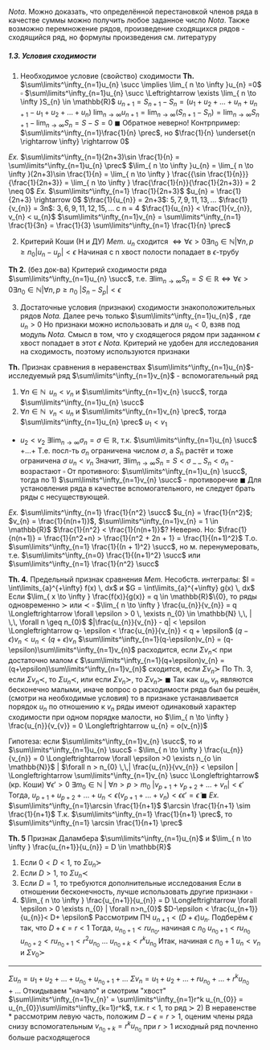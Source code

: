 *Nota*. Можно доказать, что определённой перестановкой членов ряда в качестве суммы можно получить любое заданное число
*Nota*. Также возможно перемножение рядов, произведение сходящихся рядов - сходящийся ряд, но формулы произведения см. литературу
##### 1.3. Условия сходимости
1. Необходимое условие (свойство) сходимости
	**Th.** $\sum\limits^\infty_{n=1}u_{n} \succ \implies \lim_{ n \to \infty }u_{n} =0$
	$\square$
	$\sum\limits^\infty_{n=1}u_{n} \succ \Leftrightarrow \exists \lim_{ n \to \infty }S_{n} \in \mathbb{R}$
	$u_{n+1} = S_{n+1} - S_{n} = (u_{1} + u_{2} + \dots + u_{n} + u_{n+1} - u_{1} + u_{2} + \dots + u_{n})$
	$\lim_{ n \to \infty }u_{n+1} = \lim_{ n \to \infty }(S_{n+1}-S_{n}) = \lim_{ n \to \infty }S_{n+1} - \lim_{ n \to \infty }S_{n} = S-S = 0$
	$\blacksquare$
Обратное неверно!
Контрпример:
$\sum\limits^\infty_{n=1}\frac{1}{n} \prec$, но $\frac{1}{n} \underset{n \rightarrow \infty} \rightarrow 0$

*Ex.* $\sum\limits^\infty_{n=1}(2n+3)\sin \frac{1}{n} = \sum\limits^\infty_{n=1}u_{n} \prec$
$\lim_{ n \to \infty }u_{n} = \lim_{ n \to \infty }(2n+3)\sin \frac{1}{n} = \lim_{ n \to \infty } \frac{{\sin \frac{1}{n}}}{\frac{1}{2n+3}} = \lim_{ n \to \infty } \frac{\frac{1}{n}}{\frac{1}{2n+3}} = 2 \neq 0$
*Ex.* $\sum\limits^\infty_{n=1} \frac{1}{2n+3}$ $u_{n} = \frac{1}{2n+3} \rightarrow 0$
$\frac{1}{u_{n}} = 2n+3$:  $5, 7, 9, 11, 13, \dots$
$\frac{1}{v_{n}} = 3n$:        $3, 6, 9, 11, 12, 15, \dots$
c n = 4 $\frac{1}{u_{n}} < \frac{1}{v_{n}}, v_{n} < u_{n}$
$\sum\limits^\infty_{n=1}v_{n} = \sum\limits^\infty_{n=1} \frac{1}{3n} = \frac{1}{3} \sum\limits^\infty_{n=1} \frac{1}{n} \prec$

2. Критерий Коши (Н и ДУ)
*Mem.* ${u_{n}}$ сходится $\Longleftrightarrow \forall \epsilon > 0 \exists n_{0} \in \mathbb{N} | \forall n, p \geq n_{0} |u_{n}-u_{p}| < \epsilon$
Начиная с n хвост полости попадает в $\epsilon$-трубу

**Th 2.** (без док-ва) Критерий сходимости ряда
$\sum\limits^\infty_{n=1}u_{n} \succ$, т.е. $\exists \lim_{ n \to \infty } S_{n} = S \in \mathbb{R} \Longleftrightarrow \forall \epsilon > 0 \exists n_{0} \in \mathbb{N} | \forall n, p \geq n_{0}$    $|S_{n}-S_{p}| < \epsilon$

3. Достаточные условия (признаки) сходимости знакоположительных рядов
*Nota.* Далее речь только $\sum\limits^\infty_{n=1}u_{n}$ , где $u_{n} > 0$
Но признаки можно использовать и для $u_{n} < 0$, взяв под модуль
*Nota.* Смысл в том, что у сходящегося рядом при заданном $\epsilon$ хвост попадает в этот $\epsilon$
*Nota.* Критерий не удобен для исследования на сходимость, поэтому используются признаки

**Th.** Признак сравнения в неравенствах
$\sum\limits^\infty_{n=1}u_{n}$- исследуемый ряд
$\sum\limits^\infty_{n=1}v_{n}$ - вспомогательный ряд
1) $\forall n \in \mathbb{N} \,\,\, u_{n} < v_{n}$ и $\sum\limits^\infty_{n=1}v_{n} \succ$, тогда $\sum\limits^\infty_{n=1}u_{n} \succ$
2)  $\forall n \in \mathbb{N} \,\,\, v_{n} < u_{n}$ и $\sum\limits^\infty_{n=1}v_{n} \prec$, тогда $\sum\limits^\infty_{n=1}u_{n} \prec$
   $u_{1} < v_{1}$
+
   $u_{2} < v_{2}$       $\exists \lim_{ n \to \infty } \sigma_{n} = \sigma \in \mathbb{R}$, т.к. $\sum\limits^\infty_{n=1}u_{n} \succ$ 
+...+                Т.е. посл-ть ${\sigma_{n}}$ ограничена числом $\sigma$, а $S_{n}$ растёт и тоже ограничена $\sigma$
   $u_{n} < v_{n}$      Значит, $\exists \lim_{ n \to \infty } S_{n} = S < \sigma$
   _ _
   $S_{n} < \sigma_{n}$ - возрастают
$\square$ От противного: $\sum\limits^\infty_{n=1}u_{n} \succ$, тогда по 1) $\sum\limits^\infty_{n=1}v_{n} \succ$ - противоречие $\blacksquare$
Для установления ряда в качестве вспомогательного, не следует брать ряды с несуществующей.

*Ex.* $\sum\limits^\infty_{n=1} \frac{1}{n^2} \succ$
$u_{n} = \frac{1}{n^2}$; $v_{n} = \frac{1}{n(n+1)}$, $\sum\limits^\infty_{n=1}v_{n} = 1 \in \mathbb{R}$
$\frac{1}{n^2} < \frac{1}{n(n+1)}$? Неверно. Но: $\frac{1}{n(n+1)} = \frac{1}{n^2+n} > \frac{1}{n^2 + 2n + 1} = \frac{1}{(n+1)^2}$
Т.о. $\sum\limits^\infty_{n=1} \frac{1}{(n + 1)^2} \succ$, но м. перенумеровать, т.е. $\sum\limits^\infty_{n=0} \frac{1}{(n+1)^2} \succ$ или $\sum\limits^\infty_{n=1} \frac{1}{n^2} \succ$

**Th. 4.** Предельный признак сравнения
*Mem.* Несобств. интегралы: $I = \int\limits_{a}^{+\infty} f(x) \, dx$ и $G = \int\limits_{a}^{+\infty} g(x) \, dx$ Если $\lim_{ x \to \infty } \frac{f(x)}{g(x)} = q \in \mathbb{R}$\\$\{0\}$, то ряды одновременно $\succ$ или $\prec$
$\square$
$\lim_{ n \to \infty } \frac{u_{n}}{v_{n}} = q \Longleftrightarrow \forall \epsilon > 0 \, \exists n_{0} \in \mathbb{N} \,\, | \,\, \forall n \geq n_{0}$
$|\frac{u_{n}}{v_{n}} - q| < \epsilon \Longleftrightarrow q- \epsilon < \frac{u_{n}}{v_{n}} <  q + \epsilon$
$(q-\epsilon) v_{n} < u_{n} < (q + \epsilon)v_{n}$
$\sum\limits^\infty_{n=1}(q-\epsilon)v_{n} = (q-\epsilon)\sum\limits^\infty_{n=1}v_{n}$ расходится, если $\Sigma v_{n} \prec$ при достаточно малом $\epsilon$
$\sum\limits^\infty_{n=1}(q+\epsilon)v_{n} = (q+\epsilon)\sum\limits^\infty_{n=1}v_{n}$ сходится, если $\Sigma v_{n} \succ$
По Th. 3, если $\Sigma v_{n} \prec$, то $\Sigma u_{n} \prec$, или если $\Sigma v_{n} \succ$, то $\Sigma v_{n} \succ$
$\blacksquare$
Так как $u_{n}, v_{n}$ являются бесконечно малыми, иначе вопрос о расходимости ряда был бы решён, (смотри на необходимые условия) то в признаке устанавливается порядок $u_{n}$ по отношению к $v_{n}$ ряды имеют одинаковый характер сходимости при одном порядке малости, но $\lim_{ n \to \infty } \frac{u_{n}}{v_{v}} = 0 \Longleftrightarrow u_{n} = o(v_{n})$

Гипотеза: если $\sum\limits^\infty_{n=1}v_{n} \succ$, то и $\sum\limits^\infty_{n=1}u_{n} \succ$
$\square$ 
$\lim_{ n \to \infty } \frac{u_{n}}{v_{n}} = 0 \Longleftrightarrow \forall \epsilon >0 \exists n_{o \in \mathbb{N}}$ | $\forall n > n_{0}  \,\,| \frac{u_{n}}{vv_{n}} < \epsilon | \Longleftrightarrow \sum\limits^\infty_{n=1}v_{n} \succ \Longleftrightarrow$ (кр. Коши) 
$\forall \epsilon' >0$ $\exists m_{0} \in \mathbb{N}$ | $\forall n>p > m_{0}$  $|v_{p+1}+v_{p+2}+\dots+v_{n}|< \epsilon'$ 
Тогда, $u_{p+1} + u_{p+2} + \dots + u_{n} < \epsilon (v_{p+1} + \dots + v_{n}) < \epsilon\epsilon' = \tilde{\epsilon}$
$\blacksquare$
*Ex.* $\sum\limits^\infty_{n=1}\arcsin \frac{1}{n+1}$
$\arcsin \frac{1}{n+1} \sim \frac{1}{n+1}$ Т.к. $\sum\limits^\infty_{n=1} \frac{1}{n+1} \prec$, то $\sum\limits^\infty_{n=1} \arcsin \frac{1}{n+1} \prec$

**Th. 5** Признак Даламбера
$\sum\limits^\infty_{n=1}u_{n}$ и $\lim_{ n \to \infty } \frac{u_{n+1}}{u_{n}} = D \in \mathbb{R}$
1) Если $0<D<1$, то $\Sigma u_{n} \succ$
2) Если $D > 1$, то $\Sigma u_{n} \prec$
3) Если $D = 1$, то требуются дополнительные исследования
Если в отношении бесконечность, лучше использовать другие признаки
$\square$
1) $\lim_{ n \to \infty } \frac{u_{n+1}}{u_{n}} = D \Longleftrightarrow \forall \epsilon > 0 \exists n_{0} | \forall n>n_{0}$ $D-\epsilon < \frac{u_{n+1}}{u_{n}}< D+ \epsilon$
Рассмотрим ПЧ $u_{n+1} < (D+\epsilon)u_{n}$. Подберём $\epsilon$ так, что $D+ \epsilon = r < 1$
Тогда, $u_{n_{0}+1} < ru_{n_{0}}$, начиная с $n_{0}$
$u_{n_{0}+1} < ru_{n_{0}}$
$u_{n_{0}+2} < ru_{n_{0}+1} < r^2u_{n_{0}}$
$\dots$
$u_{n_{0}+k} < r^k u_{n_{0}}$
Итак, начиная с $n_{0}+1$ $u_{n} < v_{n}$ и $\Sigma v_{0} \succ$ 
___
$\Sigma u_{n} = u_{1} + u_{2} + \dots + u_{n_{0}} + u_{n_{0} + 1} + \dots$
$\Sigma v_{n} = u_{1} + u_{2} + \dots + ru_{n_{0}} + \dots + r^k u_{n_{0}} + \dots$
Откидываем "начало" и смотрим "хвост"
$\sum\limits^\infty_{n=1}v_{n}' = \sum\limits^\infty_{n=1}r^k u_{n_{0}} = u_{n_{0}}\sum\limits^\infty_{k=1}r^k$, т.к. r < 1, то ряд $\succ$
2) В неравенстве * рассмотрим левую часть, положим $D-\epsilon = r > 1$, оценим члены ряда снизу вспомогательным $v_{n_{0} + k} = r^k u_{n_{0}}$ при $r > 1$ исходный ряд почленно больше расходящегося